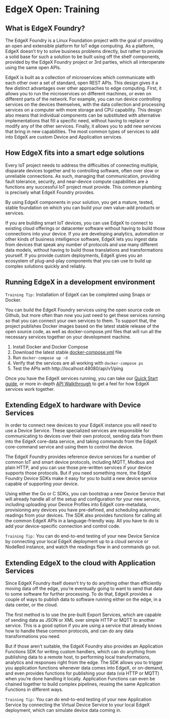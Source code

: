 
# EdgeX Open: Training

## What is EdgeX Foundry?
The EdgeX Foundry is a Linux Foundation project with the goal of providing an open and extensible platform for IoT edge computing. As a platform, EdgeX doesn’t try to solve business problems directly, but rather to provide a solid base for such a solution to be built using off the shelf components, provided by the EdgeX Foundry project or 3rd parties, which all interoperate using the same open APIs.

EdgeX is built as a collection of microservices which communicate with each other over a set of standard, open REST APIs. This design gives it a few  distinct advantages over other approaches to edge computing. First, it allows you to run the microservices on different machines, or even on different parts of the network. For example, you can run device controlling services on the devices themselves, with the data collection and processing services on a computer with more storage and CPU capability. This design also means that individual components can be substituted with alternative implementations that fill a specific need, without having to replace or modify any of the other services. Finally, it allows you to add new services that bring in new capabilities. The most common types of services to add into EdgeX are custom Device and Application services.

## How EdgeX fits into a smart edge solutions
Every IoT project needs to address the difficulties of connecting multiple, disparate devices together and to controlling software, often over slow or unreliable connections. As such, managing that communication, providing fault tolerance, security, and near-device compute capabilities are a functions any successful IoT project must provide. This common plumbing is precisely what EdgeX Foundry provides.

By using EdgeX components in your solution, you get a mature, tested, stable foundation on which you can build your own value-add products or services. 

If you are building smart IoT devices, you can use EdgeX to connect to existing cloud offerings or datacenter software without having to build those connections into your device. 
If you are developing analytics, automation or other kinds of business intelligence software, EdgeX lets you ingest data from devices that speak any number of protocols and use many different data models, without having to build those translations and transformations yourself.
If you provide custom deployments, EdgeX gives you an ecosystem of plug-and-play components that you can use to build up complex solutions quickly and reliably.

## Running EdgeX in a development environment
`Training Tip:` Installation of EdgeX can be completed using Snaps or Docker.

You can build the EdgeX Foundry services using the open source code on Github, but more often than now you just need to get these services running so that you can connect your own services to them. To support that, the project publishes Docker images based on the latest stable release of the open source code, as well as docker-compose.yml files that will run all the necessary services together on your development machine.

1. Install Docker and Docker Compose
2. Download the latest stable [docker-compose.yml](https://github.com/edgexfoundry/developer-scripts/raw/master/releases/edinburgh/compose-files/docker-compose-edinburgh-1.0.1.yml) file
3. Run `docker-compose up -d`
4. Verify that the services are all working with `docker-compose ps`
5. Test the APIs with http://localhost:48080/api/v1/ping

Once you have the EdgeX services running, you can take our [Quick Start guide](https://docs.edgexfoundry.org/Ch-QuickStart.html), or more in-depth [API Walkthrough](https://docs.edgexfoundry.org/Ch-Walkthrough.html) to get a feel for how EdgeX services work together.

## Extending EdgeX to hardware with Device Services
In order to connect new devices to your EdgeX instance you will need to use a Device Service. These specialized services are responsible for communicating to devices over their own protocol, sending data from them into the EdgeX core-data service, and taking commands from the EdgeX core-command service and using them to control the device.

The EdgeX Foundry provides reference device services for a number of common IoT and smart device protocols, including MQTT, Modbus and plain HTTP, and you can use those pre-written services if your device supports those protocols. But if you need something more, the EdgeX Foundry Device SDKs make it easy for you to build a new device service capable of supporting your device.

Using either the Go or C SDKs, you can bootstrap a new Device Service that will already handle all of the setup and configuration for your new service, including uploading your Device Profiles into EdgeX core-metadata, provisioning any devices you have pre-defined, and scheduling automatic readings from your devices. The SDK also provides functions for calling all the common EdgeX APIs in a language-friendly way. All you have to do is add your device-specific connection and control code.

`Training Tip:` You can do end-to-end testing of your new Device Service by connecting your local EdgeX deployment up to a cloud service or NodeRed instance, and watch the readings flow in and commands go out.

## Extending EdgeX to the cloud with Application Services
Since EdgeX Foundry itself doesn’t try to do anything other than efficiently moving data off the edge, you’re eventually going to want to send that data to some software for further processing. To do that, EdgeX provides a couple of ways to publish data to software running either on the edge, in a data center, or the cloud.

The first method is to use the pre-built Export Services, which are capable of sending data as JSON or XML over simple HTTP or MQTT to another service. This is a good option if you are using a service that already knows how to handle these common protocols, and can do any data transformations you need.

But if those aren’t suitable, the EdgeX Foundry also provides an Application Functions SDK for writing custom handlers, which can do anything from publishing data to a remote host, to performing local transformations, analytics and responses right from the edge. The SDK allows you to trigger you application functions whenever data comes into EdgeX, or on-demand, and even provides functions for publishing your data (via HTTP or MQTT) when you’re done handling it locally. Application Functions can even be chained together to build complex pipelines, reusing the same Application Functions in different ways.

`Training Tip:` You can do end-to-end testing of your new Application Service by connecting the Virtual Device Service to your local EdgeX deployment, which can simulate device data coming in.